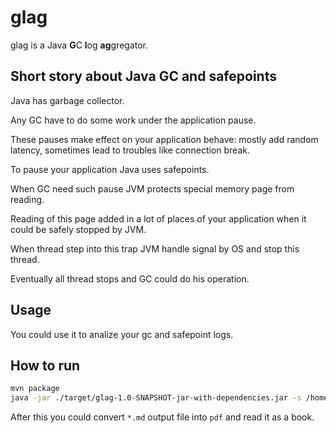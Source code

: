# glag

glag is a Java **G**C **l**og **ag**gregator.

## Short story about Java GC and safepoints

Java has garbage collector.

Any GC have to do some work under the application pause.

These pauses make effect on your application behave:
mostly add random latency, sometimes lead to troubles like connection break.

To pause your application Java uses safepoints.

When GC need such pause JVM protects special memory page from reading.

Reading of this page added in a lot of places of your application when it could be safely stopped  by JVM. 

When thread step into this trap JVM handle signal by OS and stop this thread.

Eventually all thread stops and GC could do his operation.

## Usage

You could use it to analize your gc and safepoint logs.

## How to run

```bash
mvn package
java -jar ./target/glag-1.0-SNAPSHOT-jar-with-dependencies.jar -s /home/safepoint.log -g /home/gc.log -o /home/report.md
```

After this you could convert `*.md` output file into `pdf` and read it as a book. 